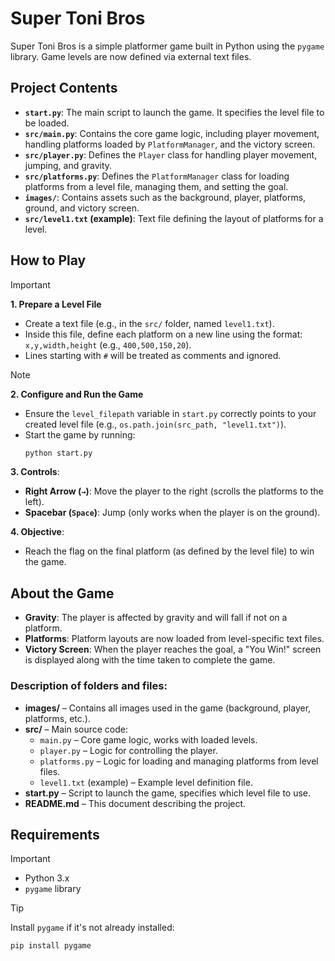 # Super Toni Bros

Super Toni Bros is a simple platformer game built in Python using the `pygame` library. Game levels are now defined via external text files.

## Project Contents

- **`start.py`**: The main script to launch the game. It specifies the level file to be loaded.
- **`src/main.py`**: Contains the core game logic, including player movement, handling platforms loaded by `PlatformManager`, and the victory screen.
- **`src/player.py`**: Defines the `Player` class for handling player movement, jumping, and gravity.
- **`src/platforms.py`**: Defines the `PlatformManager` class for loading platforms from a level file, managing them, and setting the goal.
- **`images/`**: Contains assets such as the background, player, platforms, ground, and victory screen.
- **`src/level1.txt` (example)**: Text file defining the layout of platforms for a level.

## How to Play

> [!IMPORTANT]
> **1. Prepare a Level File**
> - Create a text file (e.g., in the `src/` folder, named `level1.txt`).
> - Inside this file, define each platform on a new line using the format: `x,y,width,height` (e.g., `400,500,150,20`).
> - Lines starting with `#` will be treated as comments and ignored.

> [!NOTE]
> **2. Configure and Run the Game**
> - Ensure the `level_filepath` variable in `start.py` correctly points to your created level file (e.g., `os.path.join(src_path, "level1.txt")`).
> - Start the game by running:
>   ```bash
>   python start.py
>   ```

**3. Controls**:
- **Right Arrow (`→`)**: Move the player to the right (scrolls the platforms to the left).
- **Spacebar (`Space`)**: Jump (only works when the player is on the ground).

**4. Objective**:
- Reach the flag on the final platform (as defined by the level file) to win the game.

## About the Game

-   **Gravity**: The player is affected by gravity and will fall if not on a platform.
-   **Platforms**: Platform layouts are now loaded from level-specific text files.
-   **Victory Screen**: When the player reaches the goal, a "You Win!" screen is displayed along with the time taken to complete the game.

### Description of folders and files:

-   **images/** – Contains all images used in the game (background, player, platforms, etc.).
-   **src/** – Main source code:
    -   `main.py` – Core game logic, works with loaded levels.
    -   `player.py` – Logic for controlling the player.
    -   `platforms.py` – Logic for loading and managing platforms from level files.
    -   `level1.txt` (example) – Example level definition file.
-   **start.py** – Script to launch the game, specifies which level file to use.
-   **README.md** – This document describing the project.

## Requirements

> [!IMPORTANT]
> - Python 3.x
> - `pygame` library

> [!TIP]
> Install `pygame` if it's not already installed:
> ```bash
> pip install pygame
> ```